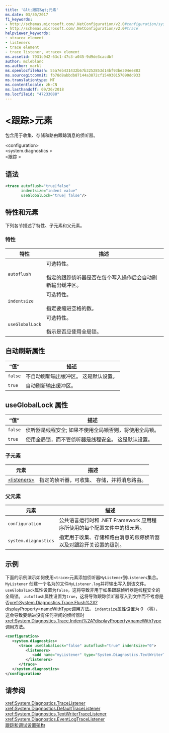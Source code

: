 ```yaml
---
title: '&lt;跟踪&gt;元素'
ms.date: 03/30/2017
f1_keywords:
- http://schemas.microsoft.com/.NetConfiguration/v2.0#configuration/system.diagnostics/trace
- http://schemas.microsoft.com/.NetConfiguration/v2.0#trace
helpviewer_keywords:
- <trace> element
- listeners
- trace element
- trace listener, <trace> element
ms.assetid: 7931c942-63c1-47c3-a045-9d9de3cacdbf
author: mcleblanc
ms.author: markl
ms.openlocfilehash: 55a7eb431432b67b3252853d14bf93be304ee883
ms.sourcegitcommit: fb78d8abbdb87144a3872cf154930157090dd933
ms.translationtype: MT
ms.contentlocale: zh-CN
ms.lasthandoff: 09/26/2018
ms.locfileid: "47233088"
---
```

# <a name="lttracegt-element"></a>&lt;跟踪&gt;元素
包含用于收集、存储和路由跟踪消息的侦听器。  
  
 \<configuration>  
\<system.diagnostics >  
\<跟踪 >  
  
## <a name="syntax"></a>语法  
  
```xml  
<trace autoflush="true|false"   
       indentsize="indent value"  
       useGlobalLock="true| false"/>  
```  
  
## <a name="attributes-and-elements"></a>特性和元素  
 下列各节描述了特性、子元素和父元素。  
  
### <a name="attributes"></a>特性  
  
|特性|描述|  
|---------------|-----------------|  
|`autoflush`|可选特性。<br /><br /> 指定的跟踪侦听器是否在每个写入操作后会自动刷新输出缓冲区。|  
|`indentsize`|可选特性。<br /><br /> 指定要缩进空格的数。|  
|`useGlobalLock`|可选特性。<br /><br /> 指示是否应使用全局锁。|  
  
## <a name="autoflush-attribute"></a>自动刷新属性  
  
|“值”|描述|  
|-----------|-----------------|  
|`false`|不自动刷新输出缓冲区。 这是默认设置。|  
|`true`|自动刷新输出缓冲区。|  
  
## <a name="usegloballock-attribute"></a>useGlobalLock 属性  
  
|“值”|描述|  
|-----------|-----------------|  
|`false`|侦听器是线程安全; 如果不使用全局锁否则，将使用全局锁。|  
|`true`|使用全局锁，而不管侦听器是线程安全。 这是默认设置。|  
  
### <a name="child-elements"></a>子元素  
  
|元素|描述|  
|-------------|-----------------|  
|[\<listeners>](../../../../../docs/framework/configure-apps/file-schema/trace-debug/listeners-element-for-trace.md)|指定的侦听器，可收集、 存储，并将消息路由。|  
  
### <a name="parent-elements"></a>父元素  
  
|元素|描述|  
|-------------|-----------------|  
|`configuration`|公共语言运行时和 .NET Framework 应用程序所使用的每个配置文件中的根元素。|  
|`system.diagnostics`|指定用于收集、存储和路由消息的跟踪侦听器以及对跟踪开关设置的级别。|  
  
## <a name="example"></a>示例  
 下面的示例演示如何使用`<trace>`元素添加侦听器`MyListener`到`Listeners`集合。 `MyListener` 创建一个名为的文件`MyListener.log`并将输出写入到该文件。 `useGlobalLock`属性设置为`false`，这将导致非用于如果跟踪侦听器是线程安全的全局锁。 `autoflush`属性设置为`true`，这将导致跟踪侦听器写入到文件而不考虑是否<xref:System.Diagnostics.Trace.Flush%2A?displayProperty=nameWithType>调用方法。 `indentsize`属性设置为 0 （零），这会导致要缩进没有任何空间的侦听器时<xref:System.Diagnostics.Trace.Indent%2A?displayProperty=nameWithType>调用方法。  
  
```xml  
<configuration>  
   <system.diagnostics>  
      <trace useGlobalLock="false" autoflush="true" indentsize="0">  
         <listeners>  
            <add name="myListener" type="System.Diagnostics.TextWriterTraceListener, system version=1.0.3300.0, Culture=neutral, PublicKeyToken=b77a5c561934e089" initializeData="c:\myListener.log" />  
         </listeners>  
      </trace>  
   </system.diagnostics>  
</configuration>  
```  
  
## <a name="see-also"></a>请参阅  
 <xref:System.Diagnostics.TraceListener>  
 <xref:System.Diagnostics.DefaultTraceListener>  
 <xref:System.Diagnostics.TextWriterTraceListener>  
 <xref:System.Diagnostics.EventLogTraceListener>  
 [跟踪和调试设置架构](../../../../../docs/framework/configure-apps/file-schema/trace-debug/index.md)

